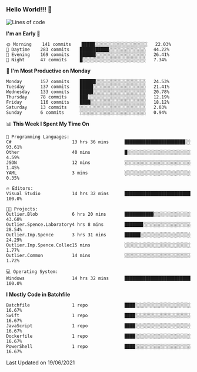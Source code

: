 ### Hello World!!! 👋

<!--
**kekotek/kekotek** is a ✨ _special_ ✨ repository because its `README.md` (this file) appears on your GitHub profile.

Here are some ideas to get you started:

- 🔭 I’m currently working on ...
- 🌱 I’m currently learning ...
- 👯 I’m looking to collaborate on ...
- 🤔 I’m looking for help with ...
- 💬 Ask me about ...
- 📫 How to reach me: ...
- 😄 Pronouns: ...
- ⚡ Fun fact: ...
-->

<!--START_SECTION:waka-->
![Lines of code](https://img.shields.io/badge/From%20Hello%20World%20I%27ve%20Written-18753%20lines%20of%20code-blue)

**I'm an Early 🐤** 

```text
🌞 Morning    141 commits    █████░░░░░░░░░░░░░░░░░░░░   22.03% 
🌆 Daytime    283 commits    ███████████░░░░░░░░░░░░░░   44.22% 
🌃 Evening    169 commits    ██████░░░░░░░░░░░░░░░░░░░   26.41% 
🌙 Night      47 commits     █░░░░░░░░░░░░░░░░░░░░░░░░   7.34%

```
📅 **I'm Most Productive on Monday** 

```text
Monday       157 commits    ██████░░░░░░░░░░░░░░░░░░░   24.53% 
Tuesday      137 commits    █████░░░░░░░░░░░░░░░░░░░░   21.41% 
Wednesday    133 commits    █████░░░░░░░░░░░░░░░░░░░░   20.78% 
Thursday     78 commits     ███░░░░░░░░░░░░░░░░░░░░░░   12.19% 
Friday       116 commits    ████░░░░░░░░░░░░░░░░░░░░░   18.12% 
Saturday     13 commits     ░░░░░░░░░░░░░░░░░░░░░░░░░   2.03% 
Sunday       6 commits      ░░░░░░░░░░░░░░░░░░░░░░░░░   0.94%

```


📊 **This Week I Spent My Time On** 

```text
💬 Programming Languages: 
C#                       13 hrs 36 mins      ███████████████████████░░   93.61% 
Other                    40 mins             █░░░░░░░░░░░░░░░░░░░░░░░░   4.59% 
JSON                     12 mins             ░░░░░░░░░░░░░░░░░░░░░░░░░   1.45% 
YAML                     3 mins              ░░░░░░░░░░░░░░░░░░░░░░░░░   0.35%

🔥 Editors: 
Visual Studio            14 hrs 32 mins      █████████████████████████   100.0%

🐱‍💻 Projects: 
Outlier.Blob             6 hrs 20 mins       ███████████░░░░░░░░░░░░░░   43.68% 
Outlier.Spence.Laboratory4 hrs 8 mins        ███████░░░░░░░░░░░░░░░░░░   28.54% 
Outlier.Imp.Spence       3 hrs 31 mins       ██████░░░░░░░░░░░░░░░░░░░   24.29% 
Outlier.Imp.Spence.Collec15 mins             ░░░░░░░░░░░░░░░░░░░░░░░░░   1.77% 
Outlier.Common           14 mins             ░░░░░░░░░░░░░░░░░░░░░░░░░   1.72%

💻 Operating System: 
Windows                  14 hrs 32 mins      █████████████████████████   100.0%

```

**I Mostly Code in Batchfile** 

```text
Batchfile                1 repo              ████░░░░░░░░░░░░░░░░░░░░░   16.67% 
Swift                    1 repo              ████░░░░░░░░░░░░░░░░░░░░░   16.67% 
JavaScript               1 repo              ████░░░░░░░░░░░░░░░░░░░░░   16.67% 
Dockerfile               1 repo              ████░░░░░░░░░░░░░░░░░░░░░   16.67% 
PowerShell               1 repo              ████░░░░░░░░░░░░░░░░░░░░░   16.67%

```



 Last Updated on 19/06/2021
<!--END_SECTION:waka-->

